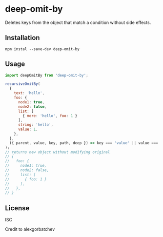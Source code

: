 # deep-omit-by

Deletes keys from the object that match a condition without side effects.

## Installation

```
npm instal --save-dev deep-omit-by
```

## Usage

```js
import deepOmitBy from 'deep-omit-by';

recursiveOmitBy(
  {
    text: 'hello',
    foo: {
      node1: true,
      node2: false,
      list: [
        { more: 'hello', foo: 1 }
      ],
      string: 'hello',
      value: 1,
    },
  },
  ({ parent, value, key, path, deep }) => key === 'value' || value === 'hello'
);
// returns new object without modifying original
// {
//   foo: {
//     node1: true,
//     node2: false,
//     list: [
//       { foo: 1 }
//     ],
//   },
// }
```

## License

ISC

Credit to alexgorbatchev